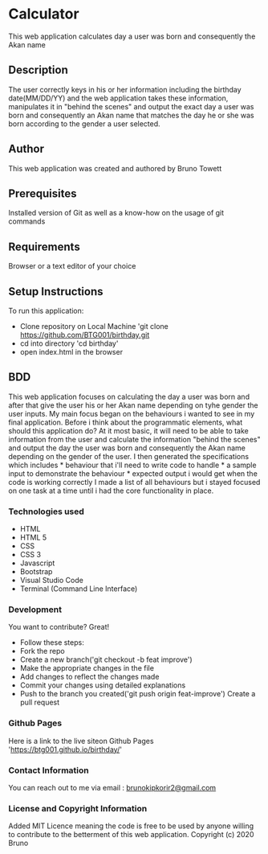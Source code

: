 # Calculator

 This web application calculates day a user was born and consequently the Akan name

 ## Description

  The user correctly keys in his or her information including the  birthday date(MM/DD/YY) and the web application takes these information, manipulates it in "behind the scenes" and output the exact day a user was born and consequently an Akan name that matches the day he or she was born according to the gender a user selected.

  ## Author

  This web application was created and authored by Bruno Towett

  ## Prerequisites

  Installed  version of Git as well as a know-how on the usage of git commands

  ## Requirements

  Browser or a text editor of your choice

  ## Setup Instructions

  To run this application:
  * Clone repository on Local Machine 'git clone https://github.com/BTG001/birthday.git
  * cd into directory 'cd birthday'
  * open index.html in the browser

  ## BDD

  This web application focuses on calculating the day a user was born and after that give the user his or her Akan name depending on tyhe gender the user inputs. My main focus began on the behaviours i wanted to see in my final application. Before i think about the programmatic elements, what should this application do? At it most basic, it will need to be able to take information from the user and calculate the information "behind the scenes" and output the day the user was born and consequently the Akan name depending on the gender of the user. I then generated the specifications which includes
      * behaviour that i'll need to write code to handle
      * a sample input to demonstrate the behaviour
      * expected output i would get when the code is working correctly
  I made a list of all behaviours but i stayed focused on one task at a time until i had the core functionality in place.

  ### Technologies used

  * HTML
  * HTML 5
  * CSS
  * CSS 3
  * Javascript
  * Bootstrap
  * Visual Studio Code
  * Terminal (Command Line Interface)

  ### Development

  You want to contribute? Great!
  * Follow these steps:
  * Fork the repo
  * Create a new branch('git checkout -b feat improve')
  * Make the appropriate changes in the file
  * Add changes to reflect the changes made
  * Commit your changes using detailed explanations
  * Push to the branch you created('git push origin feat-improve')
  Create a pull request

  ### Github Pages

  Here is a link to the live siteon Github Pages 'https://btg001.github.io/birthday/'

  ### Contact Information

  You can reach out to me via email : brunokipkorir2@gmail.com

  ### License and Copyright Information

  Added MIT Licence meaning the code is free to be used by anyone willing to contribute to the betterment of this web application.
  Copyright (c) 2020 Bruno





